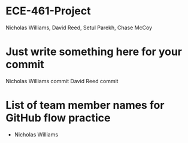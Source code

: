 # ECE-461-Project
Nicholas Williams, David Reed, Setul Parekh, Chase McCoy

# Just write something here for your commit
Nicholas Williams commit
David Reed commit

# List of team member names for GitHub flow practice
- Nicholas Williams
